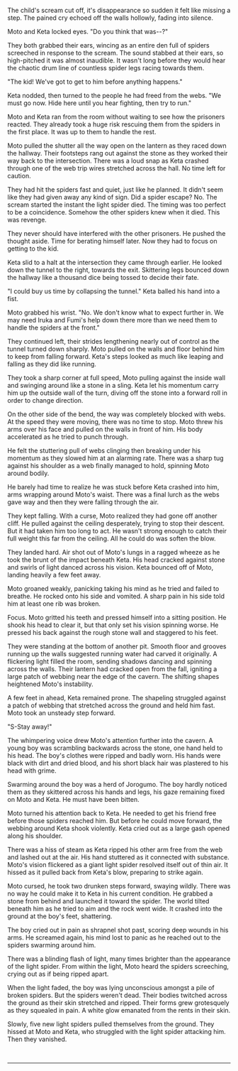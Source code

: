 The child's scream cut off, it's disappearance so sudden it felt like missing a step. The pained cry echoed off the walls hollowly, fading into silence.

Moto and Keta locked eyes. "Do you think that was--?"

They both grabbed their ears, wincing as an entire den full of spiders screeched in response to the scream. The sound stabbed at their ears, so high-pitched it was almost inaudible. It wasn't long before they would hear the chaotic drum line of countless spider legs racing towards them.

"The kid! We've got to get to him before anything happens."

Keta nodded, then turned to the people he had freed from the webs. "We must go now. Hide here until you hear fighting, then try to run."

Moto and Keta ran from the room without waiting to see how the prisoners reacted. They already took a huge risk rescuing them from the spiders in the first place. It was up to them to handle the rest.

Moto pulled the shutter all the way open on the lantern as they raced down the hallway. Their footsteps rang out against the stone as they worked their way back to the intersection. There was a loud snap as Keta crashed through one of the web trip wires stretched across the hall. No time left for caution.

They had hit the spiders fast and quiet, just like he planned. It didn't seem like they had given away any kind of sign. Did a spider escape? No. The scream started the instant the light spider died. The timing was too perfect to be a coincidence. Somehow the other spiders knew when it died. This was revenge.

They never should have interfered with the other prisoners. He pushed the thought aside. Time for berating himself later. Now they had to focus on getting to the kid.

Keta slid to a halt at the intersection they came through earlier. He looked down the tunnel to the right, towards the exit. Skittering legs bounced down the hallway like a thousand dice being tossed to decide their fate.

"I could buy us time by collapsing the tunnel." Keta balled his hand into a fist.

Moto grabbed his wrist. "No. We don't know what to expect further in. We may need Iruka and Fumi's help down there more than we need them to handle the spiders at the front."

They continued left, their strides lengthening nearly out of control as the tunnel turned down sharply. Moto pulled on the walls and floor behind him to keep from falling forward. Keta's steps looked as much like leaping and falling as they did like running.

They took a sharp corner at full speed, Moto pulling against the inside wall and swinging around like a stone in a sling. Keta let his momentum carry him up the outside wall of the turn, diving off the stone into a forward roll in order to change direction.

On the other side of the bend, the way was completely blocked with webs. At the speed they were moving, there was no time to stop. Moto threw his arms over his face and pulled on the walls in front of him. His body accelerated as he tried to punch through.

He felt the stuttering pull of webs clinging then breaking under his momentum as they slowed him at an alarming rate. There was a sharp tug against his shoulder as a web finally managed to hold, spinning Moto around bodily.

He barely had time to realize he was stuck before Keta crashed into him, arms wrapping around Moto's waist. There was a final lurch as the webs gave way and then they were falling through the air.

They kept falling. With a curse, Moto realized they had gone off another cliff. He pulled against the ceiling desperately, trying to stop their descent. But it had taken him too long to act. He wasn't strong enough to catch their full weight this far from the ceiling. All he could do was soften the blow.

They landed hard. Air shot out of Moto's lungs in a ragged wheeze as he took the brunt of the impact beneath Keta. His head cracked against stone and swirls of light danced across his vision. Keta bounced off of Moto, landing heavily a few feet away.

Moto groaned weakly, panicking taking his mind as he tried and failed to breathe. He rocked onto his side and vomited. A sharp pain in his side told him at least one rib was broken.

Focus. Moto gritted his teeth and pressed himself into a sitting position. He shook his head to clear it, but that only set his vision spinning worse. He pressed his back against the rough stone wall and staggered to his feet.

They were standing at the bottom of another pit. Smooth floor and grooves running up the walls suggested running water had carved it originally. A flickering light filled the room, sending shadows dancing and spinning across the walls. Their lantern had cracked open from the fall, igniting a large patch of webbing near the edge of the cavern. The shifting shapes heightened Moto's instability.

A few feet in ahead, Keta remained prone. The shapeling struggled against a patch of webbing that stretched across the ground and held him fast. Moto took an unsteady step forward.

"S-Stay away!"

The whimpering voice drew Moto's attention further into the cavern. A young boy was scrambling backwards across the stone, one hand held to his head. The boy's clothes were ripped and badly worn. His hands were black with dirt and dried blood, and his short black hair was plastered to his head with grime.

Swarming around the boy was a herd of Jorogumo. The boy hardly noticed them as they skittered across his hands and legs, his gaze remaining fixed on Moto and Keta. He must have been bitten.

Moto turned his attention back to Keta. He needed to get his friend free before those spiders reached him. But before he could move forward, the webbing around Keta shook violently. Keta cried out as a large gash opened along his shoulder.

There was a hiss of steam as Keta ripped his other arm free from the web and lashed out at the air. His hand stuttered as it connected with substance. Moto's vision flickered as a giant light spider resolved itself out of thin air. It hissed as it pulled back from Keta's blow, preparing to strike again.

Moto cursed, he took two drunken steps forward, swaying wildly. There was no way he could make it to Keta in his current condition. He grabbed a stone from behind and launched it toward the spider. The world tilted beneath him as he tried to aim and the rock went wide. It crashed into the ground at the boy's feet, shattering.

The boy cried out in pain as shrapnel shot past, scoring deep wounds in his arms. He screamed again, his mind lost to panic as he reached out to the spiders swarming around him.

There was a blinding flash of light, many times brighter than the appearance of the light spider. From within the light, Moto heard the spiders screeching, crying out as if being ripped apart.

When the light faded, the boy was lying unconscious amongst a pile of broken spiders. But the spiders weren't dead. Their bodies twitched across the ground as their skin stretched and ripped. Their forms grew grotesquely as they squealed in pain. A white glow emanated from the rents in their skin.

Slowly, five new light spiders pulled themselves from the ground. They hissed at Moto and Keta, who struggled with the light spider attacking him. Then they vanished.

<br />

---
<br />
<br />
